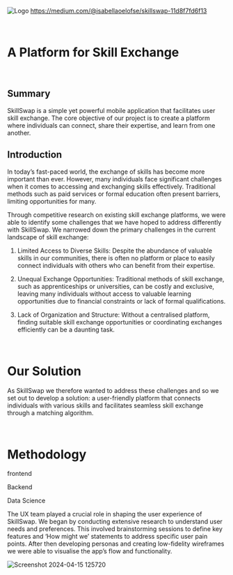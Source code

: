 ![Logo](https://github.com/TechLabs-Berlin/ws24-skillswap/assets/150553622/4f9ec323-2a73-4b88-a65a-e5c4558abc87)
https://medium.com/@isabellaoelofse/skillswap-11d8f7fd6f13

<br>

# A Platform for Skill Exchange

<br>

## Summary


SkillSwap is a simple yet powerful mobile application that facilitates user skill exchange. The core objective of our project is to create a platform where individuals can connect, share their expertise, and learn from one another.


## Introduction

In today’s fast-paced world, the exchange of skills has become more important than ever. However, many individuals face significant challenges when it comes to accessing and exchanging skills effectively. Traditional methods such as paid services or formal education often present barriers, limiting opportunities for many.

Through competitive research on existing skill exchange platforms, we were able to identify some challenges that we have hoped to address differently with SkillSwap. We narrowed down the primary challenges in the current landscape of skill exchange:

1. Limited Access to Diverse Skills: Despite the abundance of valuable skills in our communities, there is often no platform or place to easily connect individuals with others who can benefit from their expertise.

2. Unequal Exchange Opportunities: Traditional methods of skill exchange, such as apprenticeships or universities, can be costly and exclusive, leaving many individuals without access to valuable learning opportunities due to financial constraints or lack of formal qualifications.

3. Lack of Organization and Structure: Without a centralised platform, finding suitable skill exchange opportunities or coordinating exchanges efficiently can be a daunting task.
   
<br>

# Our Solution

As SkillSwap we therefore wanted to address these challenges and so we set out to develop a solution: a user-friendly platform that connects individuals with various skills and facilitates seamless skill exchange through a matching algorithm.

<br>

# Methodology

frontend

Backend

Data Science

The UX team played a crucial role in shaping the user experience of SkillSwap. We began by conducting extensive research to understand user needs and preferences. This involved brainstorming sessions to define key features and ‘How might we’ statements to address specific user pain points. After then developing personas and creating low-fidelity wireframes we were able to visualise the app’s flow and functionality.


![Screenshot 2024-04-15 125720](https://github.com/TechLabs-Berlin/ws24-skillswap/assets/150553622/7aa98ade-3537-4ba5-8ba4-6120b93d05d1)

